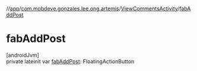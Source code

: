 //[app](../../../index.md)/[com.mobdeve.gonzales.lee.ong.artemis](../index.md)/[ViewCommentsActivity](index.md)/[fabAddPost](fab-add-post.md)

# fabAddPost

[androidJvm]\
private lateinit var [fabAddPost](fab-add-post.md): FloatingActionButton
